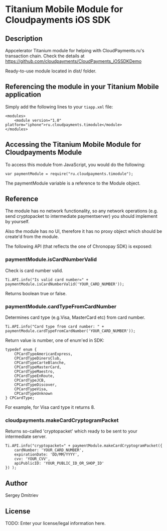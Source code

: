 # Titanium Mobile Module for Cloudpayments iOS SDK

## Description

Appcelerator Titanium module for helping with CloudPayments.ru's transaction chain.
Check the details at https://github.com/cloudpayments/CloudPayments_iOSSDKDemo

Ready-to-use module located in dist/ folder.

## Referencing the module in your Titanium Mobile application ##

Simply add the following lines to your `tiapp.xml` file:

    <modules>
        <module version="1.0" platform="iphone">ru.cloudpayments.timodule</module>
    </modules>

## Accessing the Titanium Mobile Module for Cloudpayments Module

To access this module from JavaScript, you would do the following:

    var paymentModule = require("ru.cloudpayments.timodule");

The paymentModule variable is a reference to the Module object.

## Reference

The module has no network functionality, so any network operations (e.g. send cryptopacket to intermediate paymentserver) you should implement by yourself.

Also the module has no UI, therefore it has no proxy object which should be create'd from the module. 

The following API (that reflects the one of Chronopay SDK) is exposed:

### paymentModule.isCardNumberValid

Check is card number valid.

    Ti.API.info("Is valid card number=" + paymentModule.isCardNumberValid('YOUR_CARD_NUMBER'));

Returns boolean true or false.

### paymentModule.cardTypeFromCardNumber

Determines card type (e.g.Visa, MasterCard etc) from card number.

    Ti.API.info("Card type from card number: " + paymentModule.cardTypeFromCardNumber('YOUR_CARD_NUMBER'));

Return value is number, one of enum'ed in SDK:

    typedef enum {
        CPCardTypeAmericanExpress,
        CPCardTypeDinersClub,
        CPCardTypeCarteBlanche,
        CPCardTypeMasterCard,
        CPCardTypeMaestro,
        CPCardTypeEnRoute,
        CPCardTypeJCB,
        CPCardTypeDiscover,
        CPCardTypeVisa,
        CPCardTypeUnknown
    } CPCardType;

For example, for Visa card type it returns 8.

### cloudpayments.makeCardCryptogramPacket

Returns so-called 'cryptopacket' which ready to be sent to your intermediate server.

    Ti.API.info("cryptopacket=" + paymentModule.makeCardCryptogramPacket({
        cardNumber: 'YOUR_CARD_NUMBER',
        expirationDate: 'DD/MM/YYYY',
        cvv: 'YOUR_CVV',
        apiPublicID: 'YOUR_PUBLIC_ID_OR_SHOP_ID'
    }) );


## Author

Sergey Dmitriev

## License

TODO: Enter your license/legal information here.
